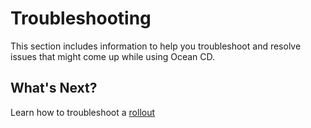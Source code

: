# Troubleshooting

This section includes information to help you troubleshoot and resolve issues that might come up while using Ocean CD.

## What's Next?

Learn how to troubleshoot a [rollout](ocean-cd/tutorials/view-rollouts/troubleshoot)
